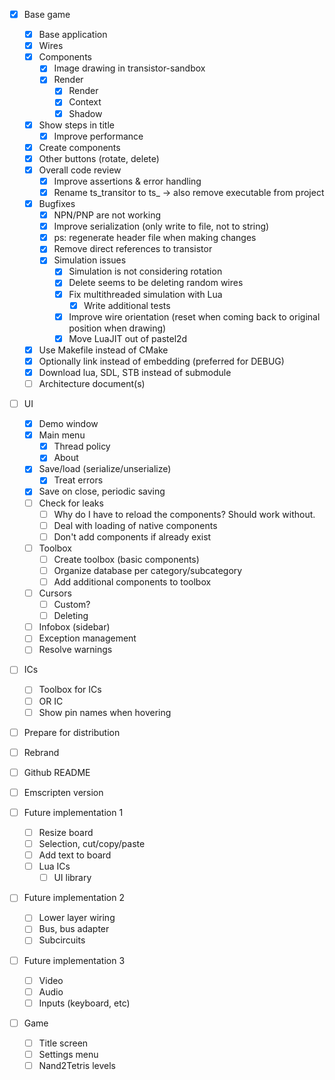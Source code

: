 - [x] Base game
  - [x] Base application
  - [x] Wires
  - [x] Components
    - [x] Image drawing in transistor-sandbox
    - [x] Render
      - [x] Render
      - [x] Context
      - [x] Shadow
  - [x] Show steps in title
    - [x] Improve performance
  - [x] Create components
  - [x] Other buttons (rotate, delete)
  - [x] Overall code review
    - [x] Improve assertions & error handling
    - [x] Rename ts_transitor to ts_ -> also remove executable from project
  - [x] Bugfixes
    - [x] NPN/PNP are not working
    - [x] Improve serialization (only write to file, not to string)
    - [x] ps: regenerate header file when making changes
    - [x] Remove direct references to transistor
    - [x] Simulation issues
      - [x] Simulation is not considering rotation
      - [x] Delete seems to be deleting random wires
      - [x] Fix multithreaded simulation with Lua
        - [x] Write additional tests
      - [x] Improve wire orientation (reset when coming back to original position when drawing)
      - [x] Move LuaJIT out of pastel2d
  - [x] Use Makefile instead of CMake
  - [x] Optionally link instead of embedding (preferred for DEBUG)
  - [x] Download lua, SDL, STB instead of submodule
  - [ ] Architecture document(s)
  
- [ ] UI
  - [x] Demo window
  - [x] Main menu
    - [x] Thread policy
    - [x] About
  - [x] Save/load (serialize/unserialize)
    - [x] Treat errors
  - [x] Save on close, periodic saving
  - [ ] Check for leaks
    - [ ] Why do I have to reload the components? Should work without.
    - [ ] Deal with loading of native components
    - [ ] Don't add components if already exist
  - [ ] Toolbox
    - [ ] Create toolbox (basic components)
    - [ ] Organize database per category/subcategory
    - [ ] Add additional components to toolbox
  - [ ] Cursors
    - [ ] Custom?
    - [ ] Deleting
  - [ ] Infobox (sidebar)
  - [ ] Exception management
  - [ ] Resolve warnings
  
- [ ] ICs
  - [ ] Toolbox for ICs
  - [ ] OR IC 
  - [ ] Show pin names when hovering

- [ ] Prepare for distribution
 - [ ] Rebrand
 - [ ] Github README
 - [ ] Emscripten version

- [ ] Future implementation 1
  - [ ] Resize board
  - [ ] Selection, cut/copy/paste
  - [ ] Add text to board
  - [ ] Lua ICs
    - [ ] UI library

- [ ] Future implementation 2
  - [ ] Lower layer wiring
  - [ ] Bus, bus adapter
  - [ ] Subcircuits

- [ ] Future implementation 3
  - [ ] Video
  - [ ] Audio
  - [ ] Inputs (keyboard, etc)

- [ ] Game
  - [ ] Title screen
  - [ ] Settings menu
  - [ ] Nand2Tetris levels